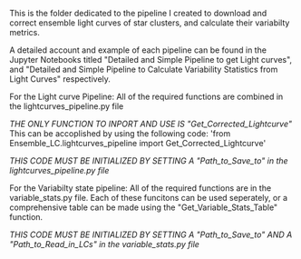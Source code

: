 This is the folder dedicated to the pipeline I created to download and correct ensemble light curves of star clusters, and calculate their variabilty metrics.

A detailed account and example of each pipeline can be found in the Jupyter Notebooks titled "Detailed and Simple Pipeline to get Light curves", and "Detailed and Simple Pipeline to Calculate Variability Statistics from Light Curves" respectively.

For the Light curve Pipeline:
All of the required functions are combined in the lightcurves_pipeline.py file 

*THE ONLY FUNCTION TO INPORT AND USE IS "Get_Corrected_Lightcurve"* 
This can be accoplished by using the following code: 'from Ensemble_LC.lightcurves_pipeline import Get_Corrected_Lightcurve'

*THIS CODE MUST BE INITIALIZED BY SETTING A "Path_to_Save_to" in the lightcurves_pipeline.py file*

For the Variabilty state pipeline:
All of the required functions are in the variable_stats.py file. Each of these funcitons can be used seperately, or a comprehensive table can be made using the "Get_Variable_Stats_Table" function.  

*THIS CODE MUST BE INITIALIZED BY SETTING A "Path_to_Save_to" AND A "Path_to_Read_in_LCs" in the variable_stats.py file*
